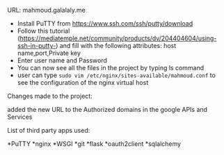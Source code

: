 URL: mahmoud.galalaly.me

* Install PuTTY from https://www.ssh.com/ssh/putty/download
* Follow this tutorial
(https://mediatemple.net/community/products/dv/204404604/using-ssh-in-putty-)
and fill with the following attributes:
  host name,port,Private key
* Enter user name and Password
* You can now see all the files in the project by typing ls command
* user can type `sudo vim /etc/nginx/sites-available/mahmoud.conf`
 to see the configuration of the nginx virtual host


Changes made to the project:

added the new URL to the Authorized domains in the google APIs and Services


List of third party apps used:

*PuTTY
*nginx
*WSGI
*git
*flask
*oauth2client
*sqlalchemy
